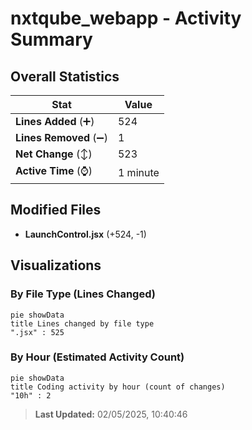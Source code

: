 # nxtqube_webapp - Activity Summary 

## Overall Statistics

| Stat                   | Value                                                             |
| ---------------------- | ----------------------------------------------------------------- |
| **Lines Added** (➕)   | 524                                          |
| **Lines Removed** (➖) | 1                                        |
| **Net Change** (↕)    | 523                |
| **Active Time** (⌚)   | 1 minute |


## Modified Files
- **LaunchControl.jsx** (+524, -1)

## Visualizations

### By File Type (Lines Changed)

```mermaid
pie showData
title Lines changed by file type
".jsx" : 525
```

### By Hour (Estimated Activity Count)

```mermaid
pie showData
title Coding activity by hour (count of changes)
"10h" : 2
```


> **Last Updated:** 02/05/2025, 10:40:46